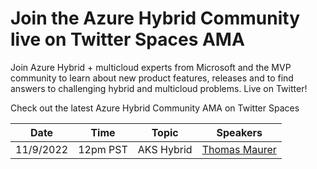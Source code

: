 # Join the Azure Hybrid Community live on Twitter Spaces AMA
Join Azure Hybrid + multicloud experts from Microsoft and the MVP community to learn about new product features, releases and to find answers to challenging hybrid and multicloud problems. Live on Twitter!

Check out the latest Azure Hybrid Community AMA on Twitter Spaces

| Date | Time | Topic | Speakers |
| --------------- | --------------- | --------------- | --------------- |
| 11/9/2022 | 12pm PST | AKS Hybrid | [Thomas Maurer](https://twitter.com/thomasmaurer)
